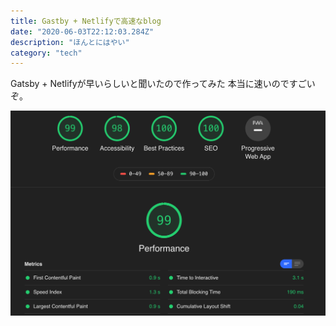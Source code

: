 ```yaml
---
title: Gastby + Netlifyで高速なblog
date: "2020-06-03T22:12:03.284Z"
description: "ほんとにはやい"
category: "tech"
---
```

 
Gatsby + Netlifyが早いらしいと聞いたので作ってみた
本当に速いのですごいぞ。

![lighthouse](./lighthouse.png)
